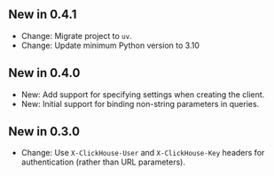 ## New in 0.4.1

* Change: Migrate project to `uv`.
* Change: Update minimum Python version to 3.10

## New in 0.4.0

* New: Add support for specifying settings when creating the client.
* New: Initial support for binding non-string parameters in queries.

## New in 0.3.0

* Change: Use `X-ClickHouse-User` and `X-ClickHouse-Key` headers for authentication (rather than URL parameters).
